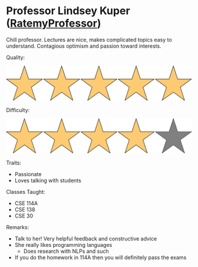 # Professor Lindsey Kuper ([RatemyProfessor](link))

Chill professor. Lectures are nice, makes complicated topics easy to understand. Contagious optimism and passion toward interests.

Quality: 

![](../Media/5star.png)

Difficulty: 

![](../Media/4star.png)
  
Traits:

- Passionate
- Loves talking with students

Classes Taught:

- CSE 114A
- CSE 138
- CSE 30

Remarks:

- Talk to her! Very helpful feedback and constructive advice
- She really likes programming languages
  - Does research with NLPs and such
- If you do the homework in 114A then you will definitely pass the exams